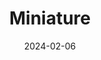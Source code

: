 ---
title: Miniature
date: "2024-02-06" # album date, used for sorting (newest first).
description: Miniature Photography
featured_image: "IMG_2841.jpeg" # (No need if use feature.jpg)
weight: 1 #  can be used to adjust sort order.
sort_by: Name # Exif.Date
sort_order: desc
---